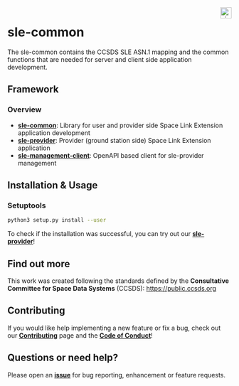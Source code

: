 <a href="http://www.visionspace.com">
   <img src="https://www.visionspace.com/img/VISIONSPACE_HZ_BLACK_HR.png" alt="visionspace logo" title="visionspace_cicd" align="right" height="25px" />
</a>

# sle-common

The sle-common contains the CCSDS SLE ASN.1 mapping and the common functions 
that are needed for server and client side application development.

## Framework
### Overview

- **[sle-common](https://github.com/visionspacetec/sle-common)**: Library for user and provider side Space Link Extension application development
- **[sle-provider](https://github.com/visionspacetec/sle-provider)**: Provider (ground station side) Space Link Extension application
- **[sle-management-client](https://github.com/visionspacetec/sle-management-client)**: OpenAPI based client for sle-provider management

## Installation & Usage
### Setuptools

```bash
python3 setup.py install --user
```

To check if the installation was successful, you can try out our **[sle-provider](https://github.com/visionspacetec/sle-provider)**!

## Find out more

This work was created following the standards defined by the **Consultative Committee for Space Data Systems** (CCSDS): https://public.ccsds.org

## Contributing

If you would like help implementing a new feature or fix a bug, check out our **[Contributing](https://github.com/visionspacetec/sle-common/blob/master/.github/contributing.md)** page and the **[Code of Conduct](https://github.com/visionspacetec/sle-common/blob/master/.github/code_of_conduct.md)**!

## Questions or need help?

Please open an **[issue](https://github.com/visionspacetec/sle-common/issues/new/choose)** for bug reporting, enhancement or feature requests.
